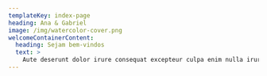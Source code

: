 ```yaml
---
templateKey: index-page
heading: Ana & Gabriel
image: /img/watercolor-cover.png
welcomeContainerContent:
  heading: Sejam bem-vindos
  text: >
    Aute deserunt dolor irure consequat excepteur culpa enim nulla irure ipsum. Laborum est incididunt consequat cillum adipisicing nostrud ipsum. Magna Lorem nisi consectetur deserunt qui cupidatat incididunt duis. Enim fugiat proident id occaecat qui amet nostrud amet irure pariatur proident quis. Esse deserunt consectetur culpa amet anim ullamco non sint Lorem ut nostrud nulla dolor enim. Consectetur labore duis commodo dolor ipsum sint consectetur nostrud. Sit ea reprehenderit sunt laboris.
---
```

